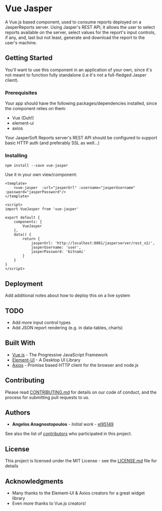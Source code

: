 # Vue Jasper

A Vue.js based component, used to consume reports deployed on a JasperReports server.
Using Jasper's REST API, it allows the user to select reports available on the server, select values for the report's input controls, if any,
and, last but not least, generate and download the report to the user's machine.   

## Getting Started

You'll want to use this component in an application of your own, since it's not meant to function fully standalone (i.e it's not a full-fledged Jasper client). 

### Prerequisites

Your app should have the following packages/dependencies installed, since the component relies on them:

- Vue (Duh!)
- element-ui
- axios

Your JasperSoft Reports server's REST API should be configured to support basic HTTP auth (and preferably SSL as well...)

### Installing

```
npm install --save vue-jasper
```

Use it in your own view/component:

```
<template>
    <vue-jasper  :url="jasperUrl" :username="jasperUsername" :password="jasperPassword"/>
</template>

<script>
import VueJasper from 'vue-jasper'

export default {
    components: {
        VueJasper
    },
    data() {
        return {
            jasperUrl: 'http://localhost:8081/jasperserver/rest_v2/',
            jasperUsername: 'user',
            jasperPassword: 'bitnami'
        }
    }
}
</script>
```

## Deployment

Add additional notes about how to deploy this on a live system

## TODO

- Add more input control types
- Add JSON report rendering (e.g. in data-tables, charts)

## Built With

* [Vue.js](https://vuejs.org/) - The Progressive JavaScript Framework 
* [Element-UI](https://element.eleme.io/) - A Desktop UI Library
* [Axios](https://github.com/axios/axios) - Promise based HTTP client for the browser and node.js

## Contributing

Please read [CONTRIBUTING.md](https://gist.github.com/PurpleBooth/b24679402957c63ec426) for details on our code of conduct, and the process for submitting pull requests to us.

## Authors

* **Angelos Anagnostopoulos** - *Initial work* - [el95149](https://github.com/el95149)

See also the list of [contributors](https://github.com/el95149/vue-jasper/contributors) who participated in this project.

## License

This project is licensed under the MIT License - see the [LICENSE.md](LICENSE.md) file for details

## Acknowledgments

* Many thanks to the Element-UI & Axios creators for a great widget library
* Even more thanks to Vue.js creators!


